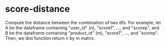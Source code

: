 # score-distance

Compute the distance between the combination of two dfs.
For example,
let A be the dataframe containing "user_id" (n), "score1", ..., and "scorep", and B be the dataframe containing "product_id" (m), "score1", ..., and "scorep".
Then, we dist function return n by m matrix.
